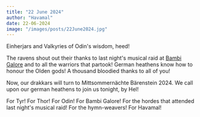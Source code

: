```yaml
---
title: "22 June 2024"
author: "Havamal"
date: 22-06-2024
image: "/images/posts/22June2024.jpg"
---
```


Einherjars and Valkyries of Odin's wisdom, heed!

The ravens shout out their thanks to last night's musical raid at [Bambi Galore](https://www.instagram.com/bambigalore_hamburg/) and to all the warriors that partook! German heathens know how to honour the Olden gods! A thousand bloodied thanks to all of you!

Now, our drakkars will turn to Mittsommernächte Bärenstein 2024. We call upon our german heathens to join us tonight, by Hel!

For Tyr! For Thor! For Odin! For Bambi Galore! For the hordes that attended last night's musical raid! For the hymn-weavers! For Havamal!